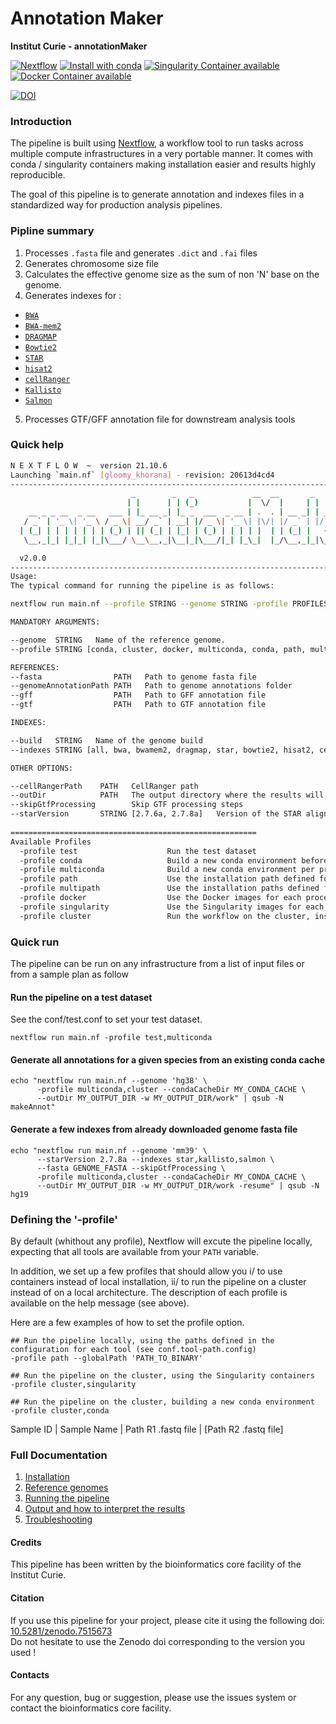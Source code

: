 # Annotation Maker

**Institut Curie - annotationMaker**

[![Nextflow](https://img.shields.io/badge/nextflow-%E2%89%A50.32.0-brightgreen.svg)](https://www.nextflow.io/)
[![Install with conda](https://img.shields.io/badge/install%20with-conda-brightgreen.svg)](https://conda.anaconda.org/anaconda)
[![Singularity Container available](https://img.shields.io/badge/singularity-available-7E4C74.svg)](https://singularity.lbl.gov/)
[![Docker Container available](https://img.shields.io/badge/docker-available-003399.svg)](https://www.docker.com/)

[![DOI](https://zenodo.org/badge/375382480.svg)](https://zenodo.org/badge/latestdoi/375382480)

### Introduction

The pipeline is built using [Nextflow](https://www.nextflow.io), a workflow tool to run tasks across multiple compute infrastructures in a very portable manner. 
It comes with conda / singularity containers making installation easier and results highly reproducible.

The goal of this pipeline is to generate annotation and indexes files in a standardized way for production analysis pipelines.

### Pipline summary

1. Processes `.fasta` file and generates `.dict` and `.fai` files
2. Generates chromosome size file
3. Calculates the effective genome size as the sum of non 'N' base on the genome.
4. Generates indexes for :
- [`BWA`](http://bio-bwa.sourceforge.net/)
- [`BWA-mem2`](https://github.com/bwa-mem2/bwa-mem2)
- [`DRAGMAP`](https://github.com/Illumina/DRAGMAP)
- [`Bowtie2`](http://bowtie-bio.sourceforge.net/bowtie2/index.shtml) 
- [`STAR`](https://github.com/alexdobin/STAR)
- [`hisat2`](http://ccb.jhu.edu/software/hisat2/index.shtml)
- [`cellRanger`](https://support.10xgenomics.com/single-cell-gene-expression/software/pipelines/latest/what-is-cell-ranger)
- [`Kallisto`](https://pachterlab.github.io/kallisto/about)
- [`Salmon`](https://combine-lab.github.io/salmon/)
5. Processes GTF/GFF annotation file for downstream analysis tools

### Quick help

```bash
N E X T F L O W  ~  version 21.10.6
Launching `main.nf` [gloomy_khorana] - revision: 20613d4cd4
------------------------------------------------------------------------
                           _        _   _             __  __       _  
                          | |      | | (_)           |  \/  |     | |
    __ _ _ __  _ __   ___ | |_ __ _| |_ _  ___  _ __ | .  . | __ _| | _____ _ __ 
   / _` | '_ \| '_ \ / _ \| __/ _` | __| |/ _ \| '_ \| |\/| |/ _` | |/ / _ \ '__|
  | (_| | | | | | | | (_) | || (_| | |_| | (_) | | | | |  | | (_| |   <  __/ |   
   \__,_|_| |_|_| |_|\___/ \__\__,_|\__|_|\___/|_| |_\_|  |_/\__,_|_|\_\___|_| 

  v2.0.0
------------------------------------------------------------------------
Usage:
The typical command for running the pipeline is as follows:

nextflow run main.nf --profile STRING --genome STRING -profile PROFILES

MANDATORY ARGUMENTS:

--genome  STRING   Name of the reference genome.
--profile STRING [conda, cluster, docker, multiconda, conda, path, multipath, singularity]  Configuration profile to use. Can use multiple (comma separated).

REFERENCES:
--fasta                PATH   Path to genome fasta file
--genomeAnnotationPath PATH   Path to genome annotations folder
--gff                  PATH   Path to GFF annotation file
--gtf                  PATH   Path to GTF annotation file

INDEXES:

--build   STRING   Name of the genome build
--indexes STRING [all, bwa, bwamem2, dragmap, star, bowtie2, hisat2, cellranger, kallisto, salmon, none]  Genome indexes to generate

OTHER OPTIONS:

--cellRangerPath    PATH   CellRanger path
--outDir            PATH   The output directory where the results will be saved
--skipGtfProcessing        Skip GTF processing steps
--starVersion       STRING [2.7.6a, 2.7.8a]   Version of the STAR aligned to use
			  
=======================================================
Available Profiles
  -profile test                    Run the test dataset
  -profile conda                   Build a new conda environment before running the pipeline. Use `--condaCacheDir` to define the conda cache path
  -profile multiconda              Build a new conda environment per process before running the pipeline. Use `--condaCacheDir` to define the conda cache path
  -profile path                    Use the installation path defined for all tools. Use `--globalPath` to define the insallation path
  -profile multipath               Use the installation paths defined for each tool. Use `--globalPath` to define the insallation path
  -profile docker                  Use the Docker images for each process
  -profile singularity             Use the Singularity images for each process. Use `--singularityPath` to define the insallation path
  -profile cluster                 Run the workflow on the cluster, instead of locally
```

### Quick run

The pipeline can be run on any infrastructure from a list of input files or from a sample plan as follow

#### Run the pipeline on a test dataset
See the conf/test.conf to set your test dataset.

```
nextflow run main.nf -profile test,multiconda
```

#### Generate all annotations for a given species from an existing conda cache

```
echo "nextflow run main.nf --genome 'hg38' \
      -profile multiconda,cluster --condaCacheDir MY_CONDA_CACHE \
      --outDir MY_OUTPUT_DIR -w MY_OUTPUT_DIR/work" | qsub -N makeAnnot"
```

#### Generate a few indexes from already downloaded genome fasta file

```
echo "nextflow run main.nf --genome 'mm39' \
      --starVersion 2.7.8a --indexes star,kallisto,salmon \
      --fasta GENOME_FASTA --skipGtfProcessing \
      -profile multiconda,cluster --condaCacheDir MY_CONDA_CACHE \
      --outDir MY_OUTPUT_DIR -w MY_OUTPUT_DIR/work -resume" | qsub -N hg19
```

### Defining the '-profile'

By default (whithout any profile), Nextflow will excute the pipeline locally, expecting that all tools are available from your `PATH` variable.

In addition, we set up a few profiles that should allow you i/ to use containers instead of local installation, ii/ to run the pipeline on a cluster instead of on a local architecture.
The description of each profile is available on the help message (see above).

Here are a few examples of how to set the profile option.

```
## Run the pipeline locally, using the paths defined in the configuration for each tool (see conf.tool-path.config)
-profile path --globalPath 'PATH_TO_BINARY'

## Run the pipeline on the cluster, using the Singularity containers
-profile cluster,singularity

## Run the pipeline on the cluster, building a new conda environment
-profile cluster,conda

```

Sample ID | Sample Name | Path R1 .fastq file | [Path R2 .fastq file]

### Full Documentation

1. [Installation](docs/installation.md)
2. [Reference genomes](docs/referenceGenomes.md)
3. [Running the pipeline](docs/usage.md)
4. [Output and how to interpret the results](docs/output.md)
5. [Troubleshooting](docs/troubleshooting.md)

#### Credits

This pipeline has been written by the bioinformatics core facility of the Institut Curie.

#### Citation

If you use this pipeline for your project, please cite it using the following doi: [10.5281/zenodo.7515673](https://doi.org/10.5281/zenodo.7443721)  
Do not hesitate to use the Zenodo doi corresponding to the version you used !

#### Contacts

For any question, bug or suggestion, please use the issues system or contact the bioinformatics core facility.

